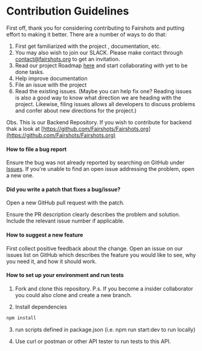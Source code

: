 
# Contribution Guidelines 

First off, thank you for considering contributing to Fairshots and putting effort to making it better. There are a number of ways to do that:

1. First get familiarized with the project , documentation, etc. 
2. You may also wish to join our SLACK. Please make contact through contact@fairshots.org to get an invitation.
3. Read our project Roadmap [here](https://github.com/Fairshots/backend/blob/master/roadmap.md) and start collaborating with yet to be done tasks.
4. Help improve documentation
4. File an issue with the project
5. Read the existing issues. (Maybe you can help fix one? Reading issues is also a good way to know what direction we are heading with the project. Likewise, filing issues allows all developers to discuss problems and confer about new directions for the project.)

Obs. This is our Backend Repository. If you wish to contribute for backend thak a look at [https://github.com/Fairshots/Fairshots.org](https://github.com/Fairshots/Fairshots.org) 

#### How to file a bug report

Ensure the bug was not already reported by searching on GitHub under [Issues](https://github.com/Fairshots/backend/issues).
If you're unable to find an open issue addressing the problem, open a new one.

#### Did you write a patch that fixes a bug/issue?

Open a new GitHub pull request with the patch.

Ensure the PR description clearly describes the problem and solution. Include the relevant issue number if applicable.

#### How to suggest a new feature

First collect positive feedback about the change. 
Open an issue on our issues list on GitHub which describes the feature you would like to see, why you need it, and how it should work.

#### How to set up your environment and run tests

1. Fork and clone this repository. 
P.s. If you become a insider collaborator you could also clone and create a new branch. 

2. Install dependencies
```bash
npm install 
```

3. run scripts defined in package.json (i.e. npm run start:dev to run locally) 

4. Use curl or postman or other API tester to run tests to this API.

